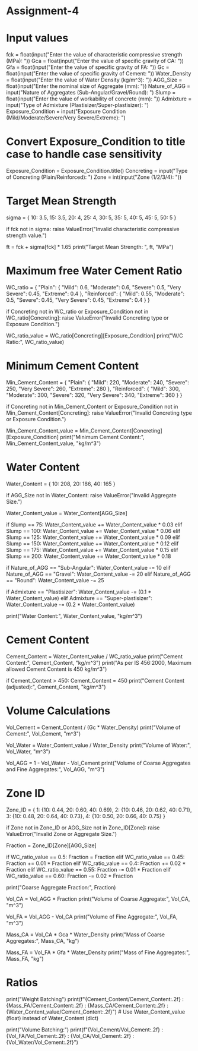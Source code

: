 # Assignment-4
# Input values
fck = float(input("Enter the value of characteristic compressive strength (MPa): "))
Gca = float(input("Enter the value of specific gravity of CA: "))
Gfa = float(input("Enter the value of specific gravity of FA: "))
Gc = float(input("Enter the value of specific gravity of Cement: "))
Water_Density = float(input("Enter the value of Water Density (kg/m^3): "))
AGG_Size = float(input("Enter the nominal size of Aggregate (mm): "))
Nature_of_AGG = input("Nature of Aggregates (Sub-Angular/Gravel/Round): ")
Slump = float(input("Enter the value of workability of concrete (mm): "))
Admixture = input("Type of Admixture (Plastisizer/Super-plastisizer): ")
Exposure_Condition = input("Exposure Condition (Mild/Moderate/Severe/Very Severe/Extreme): ")
# Convert Exposure_Condition to title case to handle case sensitivity
Exposure_Condition = Exposure_Condition.title()
Concreting = input("Type of Concreting (Plain/Reinforced): ")
Zone = int(input("Zone (1/2/3/4): "))

# Target Mean Strength
sigma = {
    10: 3.5,
    15: 3.5,
    20: 4,
    25: 4,
    30: 5,
    35: 5,
    40: 5,
    45: 5,
    50: 5
}

if fck not in sigma:
    raise ValueError("Invalid characteristic compressive strength value.")

ft = fck + sigma[fck] * 1.65
print("Target Mean Strength: ", ft, "MPa")

# Maximum free Water Cement Ratio
WC_ratio = {
    "Plain": {
        "Mild": 0.6,
        "Moderate": 0.6,
        "Severe": 0.5,
        "Very Severe": 0.45,
        "Extreme": 0.4
    },
    "Reinforced": {
        "Mild": 0.55,
        "Moderate": 0.5,
        "Severe": 0.45,
        "Very Severe": 0.45,
        "Extreme": 0.4
    }
}

if Concreting not in WC_ratio or Exposure_Condition not in WC_ratio[Concreting]:
    raise ValueError("Invalid Concreting type or Exposure Condition.")

WC_ratio_value = WC_ratio[Concreting][Exposure_Condition]
print("W/C Ratio:", WC_ratio_value)

# Minimum Cement Content
Min_Cement_Content = {
    "Plain": {
        "Mild": 220,
        "Moderate": 240,
        "Severe": 250,
        "Very Severe": 260,
        "Extreme": 280
    },
    "Reinforced": {
        "Mild": 300,
        "Moderate": 300,
        "Severe": 320,
        "Very Severe": 340,
        "Extreme": 360
    }
}

if Concreting not in Min_Cement_Content or Exposure_Condition not in Min_Cement_Content[Concreting]:
    raise ValueError("Invalid Concreting type or Exposure Condition.")

Min_Cement_Content_value = Min_Cement_Content[Concreting][Exposure_Condition]
print("Minimum Cement Content:", Min_Cement_Content_value, "kg/m^3")

# Water Content
Water_Content = {
    10: 208,
    20: 186,
    40: 165
}

if AGG_Size not in Water_Content:
    raise ValueError("Invalid Aggregate Size.")

Water_Content_value = Water_Content[AGG_Size]

if Slump == 75:
    Water_Content_value += Water_Content_value * 0.03
elif Slump == 100:
    Water_Content_value += Water_Content_value * 0.06
elif Slump == 125:
    Water_Content_value += Water_Content_value * 0.09
elif Slump == 150:
    Water_Content_value += Water_Content_value * 0.12
elif Slump == 175:
    Water_Content_value += Water_Content_value * 0.15
elif Slump == 200:
    Water_Content_value += Water_Content_value * 0.18

if Nature_of_AGG == "Sub-Angular":
    Water_Content_value -= 10
elif Nature_of_AGG == "Gravel":
    Water_Content_value -= 20
elif Nature_of_AGG == "Round":
    Water_Content_value -= 25

if Admixture == "Plastisizer":
    Water_Content_value -= (0.1 * Water_Content_value)
elif Admixture == "Super-plastisizer":
    Water_Content_value -= (0.2 * Water_Content_value)

print("Water Content:", Water_Content_value, "kg/m^3")

# Cement Content
Cement_Content = Water_Content_value / WC_ratio_value
print("Cement Content:", Cement_Content, "kg/m^3")
print("As per IS 456:2000, Maximum allowed Cement Content is 450 kg/m^3")

if Cement_Content > 450:
    Cement_Content = 450
print("Cement Content (adjusted):", Cement_Content, "kg/m^3")

# Volume Calculations
Vol_Cement = Cement_Content / (Gc * Water_Density)
print("Volume of Cement:", Vol_Cement, "m^3")

Vol_Water = Water_Content_value / Water_Density
print("Volume of Water:", Vol_Water, "m^3")

Vol_AGG = 1 - Vol_Water - Vol_Cement
print("Volume of Coarse Aggregates and Fine Aggregates:", Vol_AGG, "m^3")

# Zone ID
Zone_ID = {
    1: {10: 0.44, 20: 0.60, 40: 0.69},
    2: {10: 0.46, 20: 0.62, 40: 0.71},
    3: {10: 0.48, 20: 0.64, 40: 0.73},
    4: {10: 0.50, 20: 0.66, 40: 0.75}
}

if Zone not in Zone_ID or AGG_Size not in Zone_ID[Zone]:
    raise ValueError("Invalid Zone or Aggregate Size.")

Fraction = Zone_ID[Zone][AGG_Size]

if WC_ratio_value == 0.5:
    Fraction = Fraction
elif WC_ratio_value == 0.45:
    Fraction += 0.01 * Fraction
elif WC_ratio_value == 0.4:
    Fraction += 0.02 * Fraction
elif WC_ratio_value == 0.55:
    Fraction -= 0.01 * Fraction
elif WC_ratio_value == 0.60:
    Fraction -= 0.02 * Fraction

print("Coarse Aggregate Fraction:", Fraction)

Vol_CA = Vol_AGG * Fraction
print("Volume of Coarse Aggregate:", Vol_CA, "m^3")

Vol_FA = Vol_AGG - Vol_CA
print("Volume of Fine Aggregate:", Vol_FA, "m^3")

Mass_CA = Vol_CA * Gca * Water_Density
print("Mass of Coarse Aggregates:", Mass_CA, "kg")

Mass_FA = Vol_FA * Gfa * Water_Density
print("Mass of Fine Aggregates:", Mass_FA, "kg")

# Ratios
print("Weight Batching")
print(f"{Cement_Content/Cement_Content:.2f} : {Mass_FA/Cement_Content:.2f} : {Mass_CA/Cement_Content:.2f} : {Water_Content_value/Cement_Content:.2f}") # Use Water_Content_value (float) instead of Water_Content (dict)

print("Volume Batching:")
print(f"{Vol_Cement/Vol_Cement:.2f} : {Vol_FA/Vol_Cement:.2f} : {Vol_CA/Vol_Cement:.2f} : {Vol_Water/Vol_Cement:.2f}")
